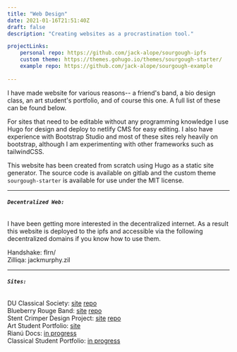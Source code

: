 ```yaml
---
title: "Web Design"
date: 2021-01-16T21:51:40Z
draft: false
description: "Creating websites as a procrastination tool."

projectLinks:
    personal repo: https://github.com/jack-alope/sourgough-ipfs
    custom theme: https://themes.gohugo.io/themes/sourgough-starter/
    example repo: https://github.com/jack-alope/sourgough-example
    
---
```


I have made website for various reasons-- a friend's band, a bio design
class, an art student's portfolio, and of course this one. A full
list of these can be found below. 

For sites that need to be editable without any programming knowledge I
use Hugo for design and deploy to netlify CMS for easy editing. I also
have experience with Bootstrap Studio and most of these sites rely
heavily on bootstrap, although I am experimenting with other
frameworks such as tailwindCSS.  
  
This website has been created from scratch using Hugo as a static site
generator. The source code is available on gitlab and the custom theme
`sourgough-starter` is available for use under the MIT license.
___  
###### **``Decentralized Web:``**  
I have been getting more interested in the decentralized internet. As a
result this website is deployed to the ipfs and accessible via the
following decentralized domains if you know how to use them.  
  
Handshake: flrn/  
Zilliqa: jackmurphy.zil</p>   

___  
###### **``Sites:``**
DU Classical Society:
[site](https://classical.netsoc.ie)
[repo](https://github.com/jack-alope/du-classical-site)  
Blueberry Rouge Band:
[site](https://blueberryrouge.band)
[repo](https://github.com/jack-alope/blueberry-rouge)  
Stent Crimper Design Project:
[site](https://stent.mrph.dev)
[repo](https://github.com/jack-alope/stent-crimper)  
Art Student Portfolio:
[site](https://gracefannon.com)  
Rianú Docs:
[in progress](https://mtt.mrph.dev)  
Classical Student Portfolio:
[in progress](https://millerja.red)

